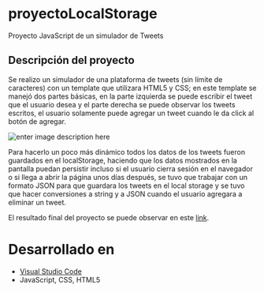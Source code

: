 # proyectoLocalStorage

Proyecto JavaScript de un simulador de Tweets

## Descripción del proyecto

Se realizo un simulador de una plataforma de tweets (sin límite de caracteres) con un template que utilizara HTML5 y CSS; en este template se manejó dos partes básicas, en la parte izquierda se puede escribir el tweet que el usuario desea y el parte derecha se puede observar los tweets escritos, el usuario solamente puede agregar un tweet cuando le da click al botón de agregar.

![enter image description here](https://i.ibb.co/Lrc07nG/proyecto-localstorage.png)

Para hacerlo un poco más dinámico todos los datos de los tweets fueron guardados en el localStorage, haciendo que los datos mostrados en la pantalla puedan persistir incluso si el usuario cierra sesión en el navegador o si llega a abrir la página unos días después, se tuvo que trabajar con un formato JSON para que guardara los tweets en el local storage y se tuvo que hacer conversiones a string y a JSON cuando el usuario agregara a eliminar un tweet.

El resultado final del proyecto se puede observar en este [link](https://jsovalles.github.io/proyectoLocalStorage/).

# Desarrollado en

* [Visual Studio Code](https://code.visualstudio.com/)
* JavaScript, CSS, HTML5
